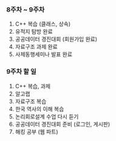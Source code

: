 ### 8주차 ~ 9주차
1. C++ 복습 (클래스, 상속)
2. 유적지 탐방 완료
3. 공공데이터 경진대회 (회원가입 완료)
4. 자료구조 과제 완료
5. 사제동행세미나 발표 완료

### 9주차 할 일
1. C++ 복습, 과제
2. 알고랩
3. 자료구조 복습
4. 한국 역사의 이해 복습
5. 논리회로설계 수업 다시 듣기
6. 공공데이터 경진대회 준비 (로그인, 게시판)
7. 해킹 공부 (웹 파트)
